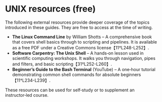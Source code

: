# UNIX resources (free)

The following external resources provide deeper coverage of the topics
introduced in these guides.  They are free to access at the time of
writing.

* **The Linux Command Line** by William Shotts – A comprehensive book
  that covers shell basics through to scripting and pipelines.  It is
  available as a free PDF under a Creative Commons license【11†L248-L252】.
* **Software Carpentry: The Unix Shell** – A hands‑on lesson used in
  scientific computing workshops.  It walks you through navigation,
  pipes and filters, and basic scripting【31†L252-L260】.
* **Beginner’s Guide to the Bash Terminal** (YouTube) – A one‑hour
  tutorial demonstrating common shell commands for absolute beginners【11†L234-L239】.

These resources can be used for self‑study or to supplement an
instructor‑led course.